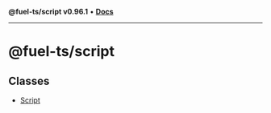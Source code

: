 **@fuel-ts/script v0.96.1** • [**Docs**](index.md)

***

# @fuel-ts/script

## Classes

- [Script](./Script.md)
